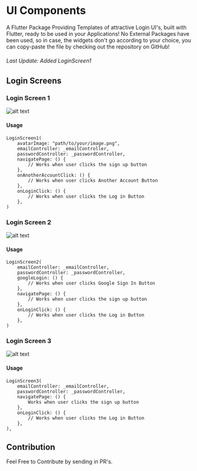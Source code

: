 # UI Components

A Flutter Package Providing Templates of attractive Login UI's, built with Flutter, ready to be used in your Applications!
No External Packages have been used, so in case, the widgets don't go according to your choice, you can copy-paste the file by checking out the repository on GitHub!

###### Last Update: Added LoginScreen1

## Login Screens

### Login Screen 1
![alt text](https://github.com/RivaanRanawat/flutter_ui_components/blob/master/assets/images/loginScreen1.jpeg?raw=true)

#### Usage
```
LoginScreen1(
    avatarImage: "path/to/your/image.png",
    emailController: _emailController,
    passwordController: _passwordController,
    navigatePage: () {
        // Works when user clicks the sign up button
    },
    onAnotherAccountClick: () {
        // Works when user clicks Another Account Button
    },
    onLoginClick: () {
        // Works when user clicks the Log in Button
    },
)
```

### Login Screen 2
![alt text](https://github.com/RivaanRanawat/flutter_ui_components/blob/master/assets/images/loginScreen2.jpeg?raw=true)

#### Usage
```
LoginScreen2(
    emailController: _emailController,
    passwordController: _passwordController,
    googleLogin: () {
        // Works when user clicks Google Sign In Button
    },
    navigatePage: () {
        // Works when user clicks the sign up button
    },
    onLoginClick: () {
        // Works when user clicks the Log in Button
    },
)
```

### Login Screen 3
![alt text](https://github.com/RivaanRanawat/flutter_ui_components/blob/master/assets/images/loginScreen3.jpeg?raw=true)

#### Usage
```
LoginScreen3(
    emailController: _emailController,
    passwordController: _passwordController,
    navigatePage: () {
        Works when user clicks the sign up button
    },
    onLoginClick: () {
        // Works when user clicks the Log in Button
    },
),
```

## Contribution
Feel Free to Contribute by sending in PR's.
